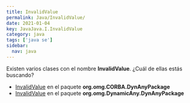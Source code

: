 ```yaml
---
title: InvalidValue
permalink: Java/InvalidValue/
date: 2021-01-04
key: JavaJava.I.InvalidValue
category: java
tags: ['java se']
sidebar: 
  nav: java
---
```


Existen varios clases con el nombre **InvalidValue**. ¿Cuál de ellas estás buscando?
<ul>
<li><a href="/Java/InvalidValue-org-omg-CORBA-DynAnyPackage/">InvalidValue</a> en el paquete <strong>org.omg.CORBA.DynAnyPackage</strong></li>
<li><a href="/Java/InvalidValue-org-omg-DynamicAny-DynAnyPackage/">InvalidValue</a> en el paquete <strong>org.omg.DynamicAny.DynAnyPackage</strong></li>
<ul>
